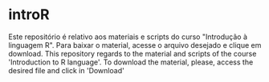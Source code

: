 # introR

Este repositório é relativo aos materiais e scripts do curso "Introdução à linguagem R". Para baixar o material, acesse o arquivo desejado e clique em download.
This repository regards to the material and scripts of the course 'Introduction to R language'. To download the material, please, access the desired file and click in 'Download' 
